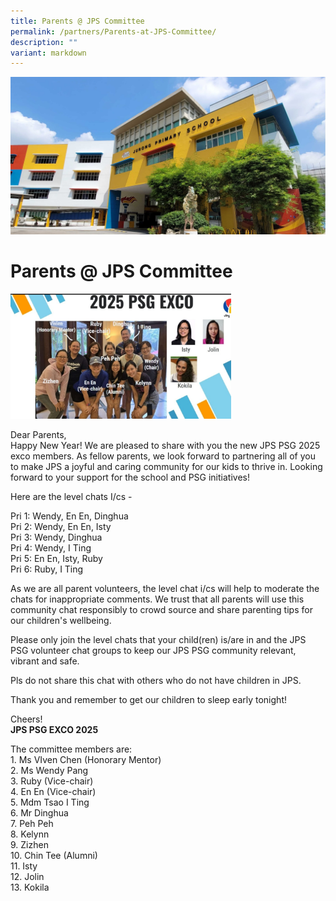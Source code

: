 ```yaml
---
title: Parents @ JPS Committee
permalink: /partners/Parents-at-JPS-Committee/
description: ""
variant: markdown
---
```

![](/images/JPS_School_Front_Banner.jpg)

Parents @ JPS Committee
=======================

<img src="/images/WhatsApp_Image_2025_01_03_at_7_52_10_AM.jpg" style="width:70%">

Dear Parents, <br> 
Happy New Year! We are pleased to share with you the new JPS PSG 2025 exco members. As fellow parents, we look forward to partnering all of you to make JPS a joyful and caring community for our kids to thrive in. Looking forward to your support for the school and PSG initiatives! 

Here are the level chats I/cs - 

Pri 1: Wendy, En En, Dinghua<br>
Pri 2: Wendy, En En, Isty <br>
Pri 3: Wendy, Dinghua<br> 
Pri 4: Wendy, I Ting<br>
Pri 5: En En, Isty, Ruby<br>
Pri 6: Ruby, I Ting<br>

As we are all parent volunteers, the level chat i/cs will help to moderate the chats for inappropriate comments. We trust that all parents will use this community chat responsibly to crowd source and share parenting tips for our children's wellbeing. 

Please only join the level chats that your child(ren) is/are in and the JPS PSG volunteer chat groups to keep our JPS PSG community relevant, vibrant and safe.

 Pls do not share this chat with others who do not have children in JPS. 

Thank you and remember to get our children to sleep early tonight! 

Cheers! <br>
<b>JPS PSG EXCO 2025</b>



The committee members are: <br>1. Ms VIven Chen (Honorary Mentor)<br>
2. Ms Wendy Pang <br>
3. Ruby (Vice-chair)<br>
4. En En (Vice-chair)<br>
5.  Mdm Tsao I Ting <br>
6.  Mr Dinghua <br>
7.  Peh Peh<br>
8.  Kelynn<br>
9.  Zizhen<br>
10.  Chin Tee (Alumni)<br>
11.  Isty<br>
12.  Jolin<br>
13.  Kokila<br>
